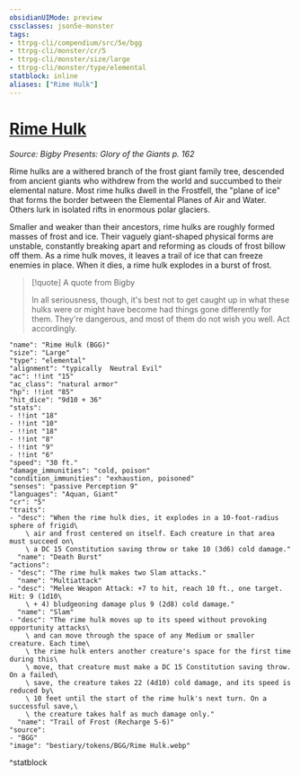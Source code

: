 ```yaml
---
obsidianUIMode: preview
cssclasses: json5e-monster
tags:
- ttrpg-cli/compendium/src/5e/bgg
- ttrpg-cli/monster/cr/5
- ttrpg-cli/monster/size/large
- ttrpg-cli/monster/type/elemental
statblock: inline
aliases: ["Rime Hulk"]
---
```

# [Rime Hulk](3-Compendium\CLI\bestiary\elemental/rime-hulk-bgg.md)
*Source: Bigby Presents: Glory of the Giants p. 162*  

Rime hulks are a withered branch of the frost giant family tree, descended from ancient giants who withdrew from the world and succumbed to their elemental nature. Most rime hulks dwell in the Frostfell, the "plane of ice" that forms the border between the Elemental Planes of Air and Water. Others lurk in isolated rifts in enormous polar glaciers.

Smaller and weaker than their ancestors, rime hulks are roughly formed masses of frost and ice. Their vaguely giant-shaped physical forms are unstable, constantly breaking apart and reforming as clouds of frost billow off them. As a rime hulk moves, it leaves a trail of ice that can freeze enemies in place. When it dies, a rime hulk explodes in a burst of frost.

> [!quote] A quote from Bigby  
> 
> In all seriousness, though, it's best not to get caught up in what these hulks were or might have become had things gone differently for them. They're dangerous, and most of them do not wish you well. Act accordingly.


```statblock
"name": "Rime Hulk (BGG)"
"size": "Large"
"type": "elemental"
"alignment": "typically  Neutral Evil"
"ac": !!int "15"
"ac_class": "natural armor"
"hp": !!int "85"
"hit_dice": "9d10 + 36"
"stats":
- !!int "18"
- !!int "10"
- !!int "18"
- !!int "8"
- !!int "9"
- !!int "6"
"speed": "30 ft."
"damage_immunities": "cold, poison"
"condition_immunities": "exhaustion, poisoned"
"senses": "passive Perception 9"
"languages": "Aquan, Giant"
"cr": "5"
"traits":
- "desc": "When the rime hulk dies, it explodes in a 10-foot-radius sphere of frigid\
    \ air and frost centered on itself. Each creature in that area must succeed on\
    \ a DC 15 Constitution saving throw or take 10 (3d6) cold damage."
  "name": "Death Burst"
"actions":
- "desc": "The rime hulk makes two Slam attacks."
  "name": "Multiattack"
- "desc": "Melee Weapon Attack: +7 to hit, reach 10 ft., one target. Hit: 9 (1d10\
    \ + 4) bludgeoning damage plus 9 (2d8) cold damage."
  "name": "Slam"
- "desc": "The rime hulk moves up to its speed without provoking opportunity attacks\
    \ and can move through the space of any Medium or smaller creature. Each time\
    \ the rime hulk enters another creature's space for the first time during this\
    \ move, that creature must make a DC 15 Constitution saving throw. On a failed\
    \ save, the creature takes 22 (4d10) cold damage, and its speed is reduced by\
    \ 10 feet until the start of the rime hulk's next turn. On a successful save,\
    \ the creature takes half as much damage only."
  "name": "Trail of Frost (Recharge 5-6)"
"source":
- "BGG"
"image": "bestiary/tokens/BGG/Rime Hulk.webp"
```
^statblock